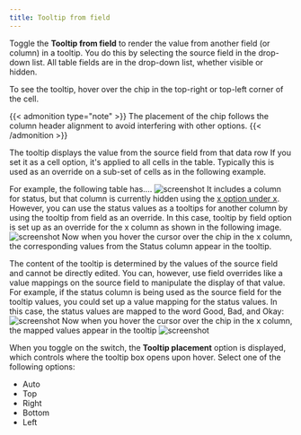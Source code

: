 ```yaml
---
title: Tooltip from field
---
```


Toggle the **Tooltip from field** to render the value from another field (or column) in a tooltip.
You do this by selecting the source field in the drop-down list.
All table fields are in the drop-down list, whether visible or hidden.

To see the tooltip, hover over the chip in the top-right or top-left corner of the cell.

{{< admonition type="note" >}}
The placement of the chip follows the column header alignment to avoid interfering with other options.
{{< /admonition >}}

The tooltip displays the value from the source field from that data row
If you set it as a cell option, it's applied to all cells in the table.
Typically this is used as an override on a sub-set of cells as in the following example.

For example, the following table has....
![screenshot]()
It includes a column for status, but that column is currently hidden using the [x option under x]().
However, you can use the status values as a tooltips for another column by using the tooltip from field as an override.
In this case, tooltip by field option is set up as an override for the x column as shown in the following image.
![screenshot]()
Now when you hover the cursor over the chip in the x column, the corresponding values from the Status column appear in the tooltip.

The content of the tooltip is determined by the values of the source field and cannot be directly edited.
You can, however, use field overrides like a value mappings on the source field to manipulate the display of that value.
For example, if the status column is being used as the source field for the tooltip values, you could set up a value mapping for the status values. 
In this case, the status values are mapped to the word Good, Bad, and Okay:
![screenshot]()
Now when you hover the cursor over the chip in the x column, the mapped values appear in the tooltip
![screenshot]()

When you toggle on the switch, the **Tooltip placement** option is displayed, which controls where the tooltip box opens upon hover.
Select one of the following options:

- Auto
- Top
- Right
- Bottom
- Left
